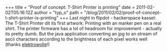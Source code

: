 +++
title = "Proof of concept: T-Shirt Printer is printing"
date = 2011-02-02T05:16:12Z
author = "typ_o"
path = "/blog/2011/02/02/proof-of-concept-t-shirt-printer-is-printing"
+++
Last night in flipdot - hackerspace kassel: The T-Shirt Printer dit its
first artwork: Printing with an marker pen on a real shirt. The printer
firmware has a lot of headroom for improvement - actually its pretty
dumb. But the java application converting an jpg to an stream of ascii
characters according to the brightness of each pixel works well (thanks
[elektrowolle](http://blog.elektrowolle.de/)\!)
